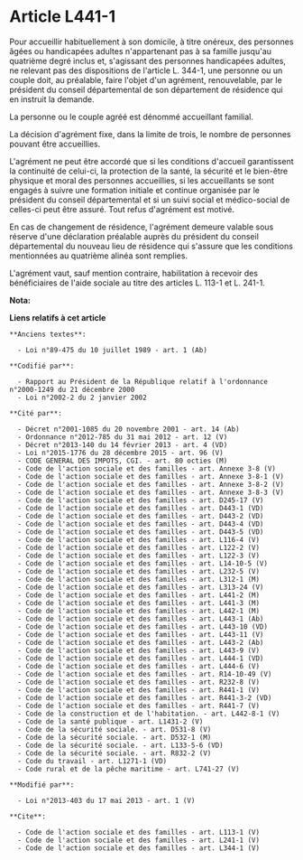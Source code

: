 # Article L441-1

Pour accueillir habituellement à son domicile, à titre onéreux, des personnes âgées ou handicapées adultes n'appartenant pas
à sa famille jusqu'au quatrième degré inclus et, s'agissant des personnes handicapées adultes, ne relevant pas des
dispositions de l'article L. 344-1, une personne ou un couple doit, au préalable, faire l'objet d'un agrément, renouvelable,
par le président du conseil départemental de son département de résidence qui en instruit la demande. 

La personne ou le couple agréé est dénommé accueillant familial. 

La décision d'agrément fixe, dans la limite de trois, le nombre de personnes pouvant être accueillies. 

L'agrément ne peut être accordé que si les conditions d'accueil garantissent la continuité de celui-ci, la protection de la
santé, la sécurité et le bien-être physique et moral des personnes accueillies, si les accueillants se sont engagés à suivre
une formation initiale et continue organisée par le président du conseil départemental et si un suivi social et médico-social
de celles-ci peut être assuré. Tout refus d'agrément est motivé. 

En cas de changement de résidence, l'agrément demeure valable sous réserve d'une déclaration préalable auprès du président du
conseil départemental du nouveau lieu de résidence qui s'assure que les conditions mentionnées au quatrième alinéa sont
remplies. 

L'agrément vaut, sauf mention contraire, habilitation à recevoir des bénéficiaires de l'aide sociale au titre des articles L.
113-1 et L. 241-1.

**Nota:**



**Liens relatifs à cet article**

	**Anciens textes**:

	  - Loi n°89-475 du 10 juillet 1989 - art. 1 (Ab)

	**Codifié par**:

	  - Rapport au Président de la République relatif à l'ordonnance n°2000-1249 du 21 décembre 2000
	  - Loi n°2002-2 du 2 janvier 2002

	**Cité par**:

	  - Décret n°2001-1085 du 20 novembre 2001 - art. 14 (Ab)
	  - Ordonnance n°2012-785 du 31 mai 2012 - art. 12 (V)
	  - Décret n°2013-140 du 14 février 2013 - art. 4 (VD)
	  - Loi n°2015-1776 du 28 décembre 2015 - art. 96 (V)
	  - CODE GENERAL DES IMPOTS, CGI. - art. 80 octies (M)
	  - Code de l'action sociale et des familles - art. Annexe 3-8 (V)
	  - Code de l'action sociale et des familles - art. Annexe 3-8-1 (V)
	  - Code de l'action sociale et des familles - art. Annexe 3-8-2 (V)
	  - Code de l'action sociale et des familles - art. Annexe 3-8-3 (V)
	  - Code de l'action sociale et des familles - art. D245-17 (V)
	  - Code de l'action sociale et des familles - art. D443-1 (VD)
	  - Code de l'action sociale et des familles - art. D443-2 (VD)
	  - Code de l'action sociale et des familles - art. D443-4 (VD)
	  - Code de l'action sociale et des familles - art. D443-5 (VD)
	  - Code de l'action sociale et des familles - art. L116-4 (V)
	  - Code de l'action sociale et des familles - art. L122-2 (V)
	  - Code de l'action sociale et des familles - art. L122-3 (V)
	  - Code de l'action sociale et des familles - art. L14-10-5 (V)
	  - Code de l'action sociale et des familles - art. L232-5 (V)
	  - Code de l'action sociale et des familles - art. L312-1 (M)
	  - Code de l'action sociale et des familles - art. L313-24 (V)
	  - Code de l'action sociale et des familles - art. L441-2 (M)
	  - Code de l'action sociale et des familles - art. L441-3 (M)
	  - Code de l'action sociale et des familles - art. L442-1 (M)
	  - Code de l'action sociale et des familles - art. L443-1 (Ab)
	  - Code de l'action sociale et des familles - art. L443-10 (VD)
	  - Code de l'action sociale et des familles - art. L443-11 (V)
	  - Code de l'action sociale et des familles - art. L443-2 (Ab)
	  - Code de l'action sociale et des familles - art. L443-9 (V)
	  - Code de l'action sociale et des familles - art. L444-1 (VD)
	  - Code de l'action sociale et des familles - art. L444-6 (V)
	  - Code de l'action sociale et des familles - art. R14-10-49 (V)
	  - Code de l'action sociale et des familles - art. R232-8 (V)
	  - Code de l'action sociale et des familles - art. R441-1 (V)
	  - Code de l'action sociale et des familles - art. R441-3-2 (VD)
	  - Code de l'action sociale et des familles - art. R441-7 (V)
	  - Code de la construction et de l'habitation. - art. L442-8-1 (V)
	  - Code de la santé publique - art. L1431-2 (V)
	  - Code de la sécurité sociale. - art. D531-8 (V)
	  - Code de la sécurité sociale. - art. D532-1 (M)
	  - Code de la sécurité sociale. - art. L133-5-6 (VD)
	  - Code de la sécurité sociale. - art. R832-2 (V)
	  - Code du travail - art. L1271-1 (VD)
	  - Code rural et de la pêche maritime - art. L741-27 (V)

	**Modifié par**:

	  - Loi n°2013-403 du 17 mai 2013 - art. 1 (V)

	**Cite**:

	  - Code de l'action sociale et des familles - art. L113-1 (V)
	  - Code de l'action sociale et des familles - art. L241-1 (V)
	  - Code de l'action sociale et des familles - art. L344-1 (V)
